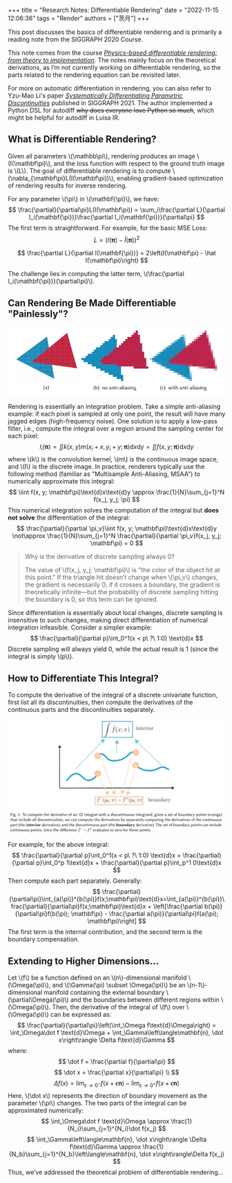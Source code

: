 +++
title = "Research Notes: Differentiable Rendering"
date = "2022-11-15 12:06:36"
tags = "Render"
authors = ["茨月"]
+++

This post discusses the basics of differentiable rendering and is primarily a reading note from the SIGGRAPH 2020 Course.

<!-- more -->

This note comes from the course [_Physics-based differentiable rendering: from theory to implementation_](https://dl.acm.org/doi/abs/10.1145/3388769.3407454). The notes mainly focus on the theoretical derivations, as I’m not currently working on differentiable rendering, so the parts related to the rendering equation can be revisited later.

For more on automatic differentiation in rendering, you can also refer to Yzu-Mao Li's paper [_Systematically Differentiating Parametric Discontinuities_](https://people.csail.mit.edu/sbangaru/projects/teg-2021/) published in SIGGRAPH 2021. The author implemented a Python DSL for autodiff <del>why does everyone love Python so much</del>, which might be helpful for autodiff in Luisa IR.

## What is Differentiable Rendering?

Given all parameters \\(\mathbb\pi\\), rendering produces an image \\(I(\mathbf\pi)\\), and the loss function with respect to the ground truth image is \\(L\\). The goal of differentiable rendering is to compute \\(\nabla_{\mathbf\pi}L(I(\mathbf\pi))\\), enabling gradient-based optimization of rendering results for inverse rendering.

For any parameter \\(\pi\\) in \\(\mathbf{\pi}\\), we have:
$$
\frac{\partial}{\partial\pi}L(I(\mathbf\pi)) = \sum_i\frac{\partial L}{\partial I_i(\mathbf{\pi})}\frac{\partial I_i(\mathbf{\pi})}{\partial\pi}
$$
The first term is straightforward. For example, for the basic MSE Loss:
$$
L = \left(I(\mathbf\pi) - \hat I(\mathbf\pi)\right)^2
$$

$$
\frac{\partial L}{\partial I(\mathbf{\pi})} = 2\left(I(\mathbf\pi) - \hat I(\mathbf\pi)\right)
$$

The challenge lies in computing the latter term, \\(\frac{\partial I_i(\mathbf{\pi})}{\partial\pi}\\).

## Can Rendering Be Made Differentiable "Painlessly"?

<img alt="Two triangles" id="should-invert" src="/images/differentiable_rendering/0.webp"/>

Rendering is essentially an integration problem. Take a simple anti-aliasing example: if each pixel is sampled at only one point, the result will have many jagged edges (high-frequency noise). One solution is to apply a low-pass filter, i.e., compute the integral over a region around the sampling center for each pixel:
$$
I_i(\mathbf\pi) = \iint k(x,y)m(x_i+x, y_i+y; \mathbf\pi)\text{d}x\text{d}y = \iint f(x, y; \mathbf\pi)\text{d}x\text{d}y
$$
where \\(k\\) is the convolution kernel, \\(m\\) is the continuous image space, and \\(I\\) is the discrete image. In practice, renderers typically use the following method (familiar as "Multisample Anti-Aliasing, MSAA") to numerically approximate this integral:
$$
\iint f(x, y; \mathbf\pi)\text{d}x\text{d}y \approx \frac{1}{N}\sum_{j=1}^N f(x_j, y_j; \pi)
$$
This numerical integration solves the computation of the integral but **does not solve** the differentiation of the integral:
$$
\frac{\partial}{\partial \pi_v}\iint f(x, y; \mathbf\pi)\text{d}x\text{d}y \not\approx \frac{1}{N}\sum_{j=1}^N \frac{\partial}{\partial \pi_v}f(x_j, y_j; \mathbf\pi) = 0
$$

> Why is the derivative of discrete sampling always 0?
>
> The value of \\(f(x_j, y_j; \mathbf\pi)\\) is "the color of the object hit at this point." If the triangle hit doesn’t change when \\(\pi_v\\) changes, the gradient is necessarily 0; if it crosses a boundary, the gradient is theoretically infinite—but the probability of discrete sampling hitting the boundary is 0, so this term can be ignored.

Since differentiation is essentially about local changes, discrete sampling is insensitive to such changes, making direct differentiation of numerical integration infeasible. Consider a simpler example:
$$
\frac{\partial}{\partial p}\int_0^1(x < p\ ?\ 1:0) \text{d}x
$$
Discrete sampling will always yield 0, while the actual result is 1 (since the integral is simply \\(p\\)).

## How to Differentiate This Integral?

To compute the derivative of the integral of a discrete univariate function, first list all its discontinuities, then compute the derivatives of the continuous parts and the discontinuities separately.

<img alt="Integral" id="should-invert" src="/images/differentiable_rendering/1.webp"/>

For example, for the above integral:
$$
\frac{\partial}{\partial p}\int_0^1(x < p\ ?\ 1:0) \text{d}x = \frac{\partial}{\partial p}\int_0^p 1\text{d}x + \frac{\partial}{\partial p}\int_p^1 0\text{d}x
$$
Then compute each part separately. Generally:
$$
\frac{\partial}{\partial\pi}\int_{a(\pi)}^{b(\pi)}f(x;\mathbf\pi)\text{d}x=\int_{a(\pi)}^{b(\pi)}\frac{\partial}{\partial\pi}f(x;\mathbf\pi)\text{d}x + \left[\frac{\partial b(\pi)}{\partial\pi}f(b(\pi); \mathbf\pi) - \frac{\partial a(\pi)}{\partial\pi}f(a(\pi); \mathbf\pi)\right]
$$
The first term is the internal contribution, and the second term is the boundary compensation.

## Extending to Higher Dimensions...

Let \\(f\\) be a function defined on an \\(n\\)-dimensional manifold \\(\Omega(\pi)\\), and \\(\Gamma(\pi) \subset \Omega(\pi)\\) be an \\(n-1\\)-dimensional manifold containing the external boundary \\(\partial\Omega(\pi)\\) and the boundaries between different regions within \\(\Omega(\pi)\\). Then, the derivative of the integral of \\(f\\) over \\(\Omega(\pi)\\) can be expressed as:
$$
\frac{\partial}{\partial\pi}\left(\int_\Omega f\text{d}\Omega\right) = \int_\Omega\dot f \text{d}\Omega + \int_\Gamma\left\langle\mathbf{n}, \dot x\right\rangle \Delta f\text{d}\Gamma
$$
where:
$$
\dot f = \frac{\partial f}{\partial\pi}
$$
$$
\dot x = \frac{\partial x}{\partial\pi} \\
$$
$$
\Delta f(x) = \lim_{\epsilon\to0^-}f(x+\epsilon \mathbf n) - \lim_{\epsilon\to0^+}f(x+\epsilon \mathbf n)
$$
Here, \\(\dot x\\) represents the direction of boundary movement as the parameter \\(\pi\\) changes. The two parts of the integral can be approximated numerically:
$$
\int_\Omega\dot f \text{d}\Omega \approx \frac{1}{N_i}\sum_{j=1}^{N_i}\dot f(x_j)
$$
$$
\int_\Gamma\left\langle\mathbf{n}, \dot x\right\rangle \Delta f\text{d}\Gamma \approx \frac{1}{N_b}\sum_{j=1}^{N_b}\left\langle\mathbf{n}, \dot x\right\rangle\Delta f(x_j)
$$
Thus, we’ve addressed the theoretical problem of differentiable rendering...
